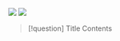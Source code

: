 



![](https://i.imgur.com/eroYgy5.png)
![](https://i.imgur.com/eWBCvJf.png)




> [!question] Title
> Contents
